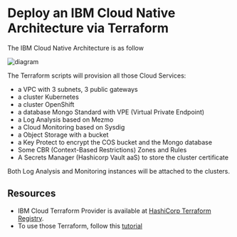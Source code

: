 # Deploy an IBM Cloud Native Architecture via Terraform

The IBM Cloud Native Architecture is as follow

![diagram](https://raw.githubusercontent.com/lionelmace/mytodo/master/images/ibmcloud-mytodo-tf.png)

The Terraform scripts will provision all those Cloud Services:

* a VPC with 3 subnets, 3 public gateways
* a cluster Kubernetes
* a cluster OpenShift
* a database Mongo Standard with VPE (Virtual Private Endpoint)
* a Log Analysis based on Mezmo
* a Cloud Monitoring based on Sysdig
* a Object Storage with a bucket
* a Key Protect to encrypt the COS bucket and the Mongo database
* Some CBR (Context-Based Restrictions) Zones and Rules
* A Secrets Manager (Hashicorp Vault aaS) to store the cluster certificate

Both Log Analysis and Monitoring instances will be attached to the clusters.

## Resources

* IBM Cloud Terraform Provider is available at [HashiCorp Terraform Registry](https://registry.terraform.io/providers/IBM-Cloud/ibm).
* To use those Terraform, follow this [tutorial](https://lionelmace.github.io/iks-lab/#/05-advanced/appendix-terraform)
